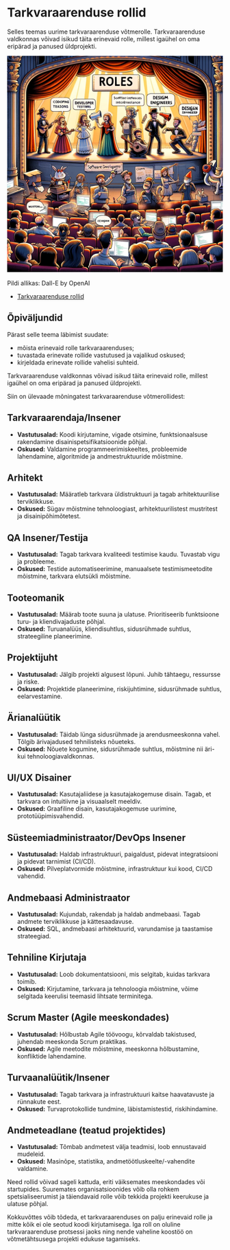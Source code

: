 # Tarkvaraarenduse rollid

Selles teemas uurime tarkvaraarenduse võtmerolle. Tarkvaraarenduse valdkonnas võivad isikud täita erinevaid rolle, millest igaühel on oma eripärad ja panused üldprojekti.

![Rollid](Roles.webp)

Pildi allikas: Dall-E by OpenAI

- [Tarkvaraarenduse rollid](#tarkvaraarenduse-rollid)

## Õpiväljundid

Pärast selle teema läbimist suudate:

- mõista erinevaid rolle tarkvaraarenduses;
- tuvastada erinevate rollide vastutused ja vajalikud oskused;
- kirjeldada erinevate rollide vahelisi suhteid.

Tarkvaraarenduse valdkonnas võivad isikud täita erinevaid rolle, millest igaühel on oma eripärad ja panused üldprojekti.

Siin on ülevaade mõningatest tarkvaraarenduse võtmerollidest:

## Tarkvaraarendaja/Insener

- **Vastutusalad:** Koodi kirjutamine, vigade otsimine, funktsionaalsuse rakendamine disainispetsifikatsioonide põhjal.
- **Oskused:** Valdamine programmeerimiskeeltes, probleemide lahendamine, algoritmide ja andmestruktuuride mõistmine.

## Arhitekt

- **Vastutusalad:** Määratleb tarkvara üldistruktuuri ja tagab arhitektuurilise terviklikkuse.
- **Oskused:** Sügav mõistmine tehnoloogiast, arhitektuurilistest mustritest ja disainipõhimõtetest.

## QA Insener/Testija

- **Vastutusalad:** Tagab tarkvara kvaliteedi testimise kaudu. Tuvastab vigu ja probleeme.
- **Oskused:** Testide automatiseerimine, manuaalsete testimismeetodite mõistmine, tarkvara elutsükli mõistmine.

## Tooteomanik

- **Vastutusalad:** Määrab toote suuna ja ulatuse. Prioritiseerib funktsioone turu- ja kliendivajaduste põhjal.
- **Oskused:** Turuanalüüs, kliendisuhtlus, sidusrühmade suhtlus, strateegiline planeerimine.

## Projektijuht

- **Vastutusalad:** Jälgib projekti algusest lõpuni. Juhib tähtaegu, ressursse ja riske.
- **Oskused:** Projektide planeerimine, riskijuhtimine, sidusrühmade suhtlus, eelarvestamine.

## Ärianalüütik

- **Vastutusalad:** Täidab lünga sidusrühmade ja arendusmeeskonna vahel. Tõlgib ärivajadused tehnilisteks nõueteks.
- **Oskused:** Nõuete kogumine, sidusrühmade suhtlus, mõistmine nii äri- kui tehnoloogiavaldkonnas.

## UI/UX Disainer

- **Vastutusalad:** Kasutajaliidese ja kasutajakogemuse disain. Tagab, et tarkvara on intuitiivne ja visuaalselt meeldiv.
- **Oskused:** Graafiline disain, kasutajakogemuse uurimine, prototüüpimisvahendid.

## Süsteemiadministraator/DevOps Insener

- **Vastutusalad:** Haldab infrastruktuuri, paigaldust, pidevat integratsiooni ja pidevat tarnimist (CI/CD).
- **Oskused:** Pilveplatvormide mõistmine, infrastruktuur kui kood, CI/CD vahendid.

## Andmebaasi Administraator

- **Vastutusalad:** Kujundab, rakendab ja haldab andmebaasi. Tagab andmete terviklikkuse ja kättesaadavuse.
- **Oskused:** SQL, andmebaasi arhitektuurid, varundamise ja taastamise strateegiad.

## Tehniline Kirjutaja

- **Vastutusalad:** Loob dokumentatsiooni, mis selgitab, kuidas tarkvara toimib.
- **Oskused:** Kirjutamine, tarkvara ja tehnoloogia mõistmine, võime selgitada keerulisi teemasid lihtsate terminitega.

## Scrum Master (Agile meeskondades)

- **Vastutusalad:** Hõlbustab Agile töövoogu, kõrvaldab takistused, juhendab meeskonda Scrum praktikas.
- **Oskused:** Agile meetodite mõistmine, meeskonna hõlbustamine, konfliktide lahendamine.

## Turvaanalüütik/Insener

- **Vastutusalad:** Tagab tarkvara ja infrastruktuuri kaitse haavatavuste ja rünnakute eest.
- **Oskused:** Turvaprotokollide tundmine, läbistamistestid, riskihindamine.

## Andmeteadlane (teatud projektides)

- **Vastutusalad:** Tõmbab andmetest välja teadmisi, loob ennustavaid mudeleid.
- **Oskused:** Masinõpe, statistika, andmetöötluskeelte/-vahendite valdamine.

Need rollid võivad sageli kattuda, eriti väiksemates meeskondades või startupides. Suuremates organisatsioonides võib olla rohkem spetsialiseerumist ja täiendavaid rolle võib tekkida projekti keerukuse ja ulatuse põhjal.

Kokkuvõttes võib tõdeda, et tarkvaraarenduses on palju erinevaid rolle ja mitte kõik ei ole seotud koodi kirjutamisega. Iga roll on oluline tarkvaraarenduse protsessi jaoks ning nende vaheline koostöö on võtmetähtsusega projekti edukuse tagamiseks.
